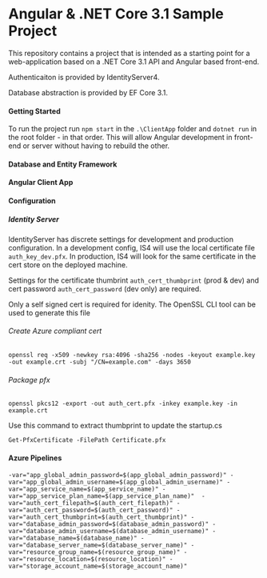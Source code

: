 ﻿# Angular & .NET Core 3.1 Sample Project
This repository contains a project that is intended as a starting point for a web-application based on a .NET Core 3.1 API and Angular based front-end.

Authenticaiton is provided by IdentityServer4.

Database abstraction is provided by EF Core 3.1.

#### Getting Started
To run the project run `npm start` in the `.\ClientApp` folder and `dotnet run` in the root folder - in that order. This will allow Angular development in front-end or server without having to rebuild the other.

#### Database and Entity Framework

#### Angular Client App

#### Configuration
##### Identity Server
IdentityServer has discrete settings for development and production configuration. In a development config, IS4 will use the local certificate file `auth_key_dev.pfx`. In production, IS4 will look for the same certificate in the cert store on the deployed machine.

Settings for the certificate thumbrint `auth_cert_thumbprint` (prod & dev) and cert password `auth_cert_password` (dev only) are required.

Only a self signed cert is required for idenity. The OpenSSL CLI tool can be used to generate this file

###### Create Azure compliant cert
`openssl req -x509 -newkey rsa:4096 -sha256 -nodes -keyout example.key -out example.crt -subj "/CN=example.com" -days 3650`

###### Package pfx
`openssl pkcs12 -export -out auth_cert.pfx -inkey example.key -in example.crt`

Use this command to extract thumbprint to update the startup.cs

`Get-PfxCertificate -FilePath Certificate.pfx`

#### Azure Pipelines

`-var="app_global_admin_password=$(app_global_admin_password)" -var="app_global_admin_username=$(app_global_admin_username)" -var="app_service_name=$(app_service_name)" -var="app_service_plan_name=$(app_service_plan_name)"  -var="auth_cert_filepath=$(auth_cert_filepath)" -var="auth_cert_password=$(auth_cert_password)" -var="auth_cert_thumbprint=$(auth_cert_thumbprint)" -var="database_admin_password=$(database_admin_password)" -var="database_admin_username=$(database_admin_username)" -var="database_name=$(database_name)" -var="database_server_name=$(database_server_name)" -var="resource_group_name=$(resource_group_name)" -var="resource_location=$(resource_location)" -var="storage_account_name=$(storage_account_name)"`



